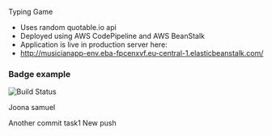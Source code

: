 Typing Game

- Uses random quotable.io api
- Deployed using AWS CodePipeline and AWS BeanStalk
- Application is live in production server here:
- http://musicianapp-env.eba-fpcenxvf.eu-central-1.elasticbeanstalk.com/


### Badge example

![Build Status](https://img.shields.io/badge/build-passing-brightgreen)

Joona
samuel

Another commit
task1
New push